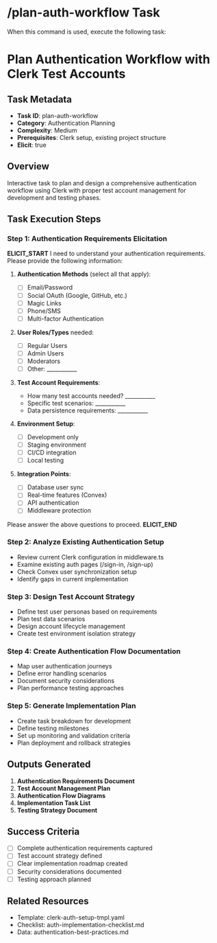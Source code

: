 # /plan-auth-workflow Task

When this command is used, execute the following task:

# Plan Authentication Workflow with Clerk Test Accounts

## Task Metadata
- **Task ID**: plan-auth-workflow
- **Category**: Authentication Planning
- **Complexity**: Medium
- **Prerequisites**: Clerk setup, existing project structure
- **Elicit**: true

## Overview
Interactive task to plan and design a comprehensive authentication workflow using Clerk with proper test account management for development and testing phases.

## Task Execution Steps

### Step 1: Authentication Requirements Elicitation
**ELICIT_START**
I need to understand your authentication requirements. Please provide the following information:

1. **Authentication Methods** (select all that apply):
   - [ ] Email/Password
   - [ ] Social OAuth (Google, GitHub, etc.)
   - [ ] Magic Links
   - [ ] Phone/SMS
   - [ ] Multi-factor Authentication

2. **User Roles/Types** needed:
   - [ ] Regular Users
   - [ ] Admin Users
   - [ ] Moderators
   - [ ] Other: ___________

3. **Test Account Requirements**:
   - How many test accounts needed? ___________
   - Specific test scenarios: ___________
   - Data persistence requirements: ___________

4. **Environment Setup**:
   - [ ] Development only
   - [ ] Staging environment
   - [ ] CI/CD integration
   - [ ] Local testing

5. **Integration Points**:
   - [ ] Database user sync
   - [ ] Real-time features (Convex)
   - [ ] API authentication
   - [ ] Middleware protection

Please answer the above questions to proceed.
**ELICIT_END**

### Step 2: Analyze Existing Authentication Setup
- Review current Clerk configuration in middleware.ts
- Examine existing auth pages (/sign-in, /sign-up)
- Check Convex user synchronization setup
- Identify gaps in current implementation

### Step 3: Design Test Account Strategy
- Define test user personas based on requirements
- Plan test data scenarios
- Design account lifecycle management
- Create test environment isolation strategy

### Step 4: Create Authentication Flow Documentation
- Map user authentication journeys
- Define error handling scenarios
- Document security considerations
- Plan performance testing approaches

### Step 5: Generate Implementation Plan
- Create task breakdown for development
- Define testing milestones
- Set up monitoring and validation criteria
- Plan deployment and rollback strategies

## Outputs Generated
1. **Authentication Requirements Document**
2. **Test Account Management Plan**
3. **Authentication Flow Diagrams**
4. **Implementation Task List**
5. **Testing Strategy Document**

## Success Criteria
- [ ] Complete authentication requirements captured
- [ ] Test account strategy defined
- [ ] Clear implementation roadmap created
- [ ] Security considerations documented
- [ ] Testing approach planned

## Related Resources
- Template: clerk-auth-setup-tmpl.yaml
- Checklist: auth-implementation-checklist.md
- Data: authentication-best-practices.md